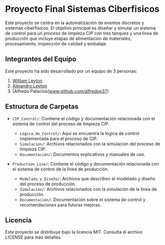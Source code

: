 # Proyecto Final Sistemas Ciberfisicos

Este proyecto se centra en la automatización de eventos discretos y sistemas ciberfísicos. El objetivo principal es diseñar y simular un sistema de control para un proceso de limpieza CIP con tres tanques y una línea de producción que incluye etapas de alimentación de materiales, procesamiento, inspección de calidad y embalaje.

## Integrantes del Equipo

Este proyecto ha sido desarrollado por un equipo de  3 personas:

1. [William Leyton](www.github.com/wleyton89)
2. [Alejandro Leyton](www.github.com/leytonale)
3. [Alfredo Palacios(www.github.com/alfredop37)


## Estructura de Carpetas

- `CIP_Control/`: Contiene el código y documentación relacionada con el sistema de control del proceso de limpieza CIP.
  - `Lógica_de_Control/`: Aquí se encuentra la lógica de control implementada para el proceso de CIP.
  - `Simulación/`: Archivos relacionados con la simulación del proceso de limpieza CIP.
  - `Documentación/`: Documentos explicativos y manuales de uso.

- `Production_Line/`: Contiene el código y documentación relacionada con el sistema de control de la línea de producción.
  - `Modelado_y_Diseño/`: Archivos que describen el modelado y diseño del proceso de producción.
  - `Simulación/`: Archivos relacionados con la simulación de la línea de producción.
  - `Documentación/`: Documentación sobre el sistema de control y recomendaciones para futuras mejoras.

## Licencia

Este proyecto se distribuye bajo la licencia MIT. Consulta el archivo LICENSE para más detalles.


